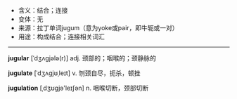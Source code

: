- <span class="definition">含义：结合；连接</span>
- <span class="definition">变体：无</span>
- <span class="definition">来源：拉丁单词jugum（意为yoke或pair，即牛轭或一对）</span>
- <span class="definition">用途：构成结合；连接相关词汇</span>

---

<span class="vocabulary">**jugular**</span> [ˈdʒʌɡjələ(r)] adj. 颈部的；咽喉的；颈静脉的

<span class="vocabulary">**jugulate**</span> [ˈdʒʌɡjʊˌleɪt] v. 刎颈自尽，扼杀，顿挫

<span class="vocabulary">**jugulation**</span> [ˌdʒʊgjə'leɪʃən] n. 咽喉切断，颈部切断
